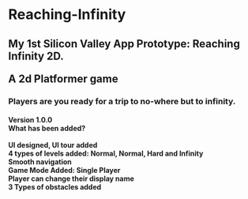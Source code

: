 # Reaching-Infinity

<h2>
My 1st Silicon Valley App Prototype: Reaching Infinity 2D.

A 2d Platformer game
</br>
<h3>

Players are you ready for a trip to no-where but to infinity.
  
  <h4>
Version 1.0.0
    </br>
    What has been added?
  </br>
  </br>
    UI designed, UI tour added</br>
4 types of levels added: Normal, Normal, Hard and Infinity</br>
Smooth navigation</br>
Game Mode Added: Single Player</br>
Player can change their display name</br>
3 Types of obstacles added</br>


